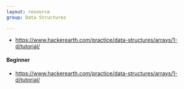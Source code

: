 ```yaml
---
layout: resource
group: Data Structures

---
```

<!-- General resources go here -->
- <https://www.hackerearth.com/practice/data-structures/arrays/1-d/tutorial/>

#### Beginner

- <https://www.hackerearth.com/practice/data-structures/arrays/1-d/tutorial/>

<!-- #### Intermediate -->

<!-- #### Advanced -->

<!-- #### Jedi -->
